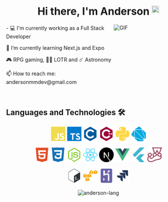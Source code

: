 <div align="center" height="600px">
   <h1>Hi there, I'm Anderson <img src="https://media.giphy.com/media/hvRJCLFzcasrR4ia7z/giphy.gif" width="20" height="25"></h1>
</div>

<div>
   <img align="right" height="200px" width="210px" alt="GIF" src="https://media.giphy.com/media/TcdpZwYDPlWXC/giphy.gif" frameBorder="0" />
   
   <p> - 💻 I'm currently working as a Full Stack Developer </p>
   <p> 🌱 I’m currently learning Next.js and Expo </p>
   <p> 🎮 RPG gaming, 🧙‍♂️ LOTR and ☄️ Astronomy </p>
   <p> 📫 How to reach me: andersonmmdev@gmail.com </p>
</div>

<br/>

<h2>Languages and Technologies 🛠 </h2>

<div align="center">
  <div>
     <img align="center" alt="javascript" height="40" width="40" src="https://raw.githubusercontent.com/devicons/devicon/master/icons/javascript/javascript-plain.svg">
     <img align="center" alt="typescript" height="40" width="40" src="https://raw.githubusercontent.com/devicons/devicon/master/icons/typescript/typescript-plain.svg">
     <img align="center" alt="c" height="40" width="40" src="https://raw.githubusercontent.com/devicons/devicon/master/icons/c/c-plain.svg">
     <img align="center" alt="cplusplus" height="40" width="40" src="https://raw.githubusercontent.com/devicons/devicon/master/icons/cplusplus/cplusplus-plain.svg">
     <img align="center" alt="python" height="40" width="40" src="https://raw.githubusercontent.com/devicons/devicon/master/icons/python/python-plain.svg">
     <img align="center" alt="dart" height="40" width="40" src="https://raw.githubusercontent.com/devicons/devicon/master/icons/dart/dart-plain.svg">
  </div>
  <br/>
  <div>
     <img align="center" alt="html5" height="40" width="40" src="https://raw.githubusercontent.com/devicons/devicon/master/icons/html5/html5-plain.svg">
     <img align="center" alt="css3" height="40" width="40" src="https://raw.githubusercontent.com/devicons/devicon/master/icons/css3/css3-plain.svg">
     <img align="center" alt="nodejs" height="40" width="40" src="https://raw.githubusercontent.com/devicons/devicon/master/icons/nodejs/nodejs-plain.svg">
     <img align="center" alt="jest" height="40" width="40" src="https://raw.githubusercontent.com/devicons/devicon/master/icons/react/react-original.svg">
     <img align="center" alt="nextjs" height="40" width="40" src="https://raw.githubusercontent.com/devicons/devicon/master/icons/nextjs/nextjs-original.svg">
     <img align="center" alt="nextjs" height="40" width="40" src="https://raw.githubusercontent.com/devicons/devicon/master/icons/vuejs/vuejs-original.svg">
     <img align="center" alt="flutter" height="40" width="40" src="https://raw.githubusercontent.com/devicons/devicon/master/icons/flutter/flutter-plain.svg">
     <img align="center" alt="jest" height="40" width="40" src="https://raw.githubusercontent.com/devicons/devicon/master/icons/jest/jest-plain.svg">
  </div>
  <br/>
  <div>
      <img align="center" alt="heroku" height="40" width="40" src="https://raw.githubusercontent.com/devicons/devicon/master/icons/bash/bash-plain.svg">
     <img align="center" alt="amazonwebservices" height="40" width="40" src="https://raw.githubusercontent.com/devicons/devicon/master/icons/amazonwebservices/amazonwebservices-original.svg">
     <img align="center" alt="heroku" height="40" width="40" src="https://raw.githubusercontent.com/devicons/devicon/master/icons/heroku/heroku-plain.svg">
     <img align="center" alt="heroku" height="40" width="40" src="https://raw.githubusercontent.com/devicons/devicon/master/icons/jira/jira-plain.svg">
  </div>
  <br/>
  <div>
      <img align="center" alt="anderson-lang" src="https://github-readme-stats.vercel.app/api/top-langs/?username=andersonmdev&langs_count=8&theme=synthwave&layout=compact"/>
  </div>
</div>
